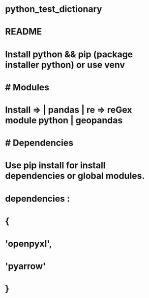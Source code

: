 # python_test_dictionary
#   
# README
# Install python && pip (package installer python) or use venv # 
# # Modules #
# Install => | pandas | re => reGex module python | geopandas 
#
# # Dependencies # 
# Use pip install for install dependencies or global modules.
#  dependencies : 
# {
#    'openpyxl',
#    'pyarrow'
# }
